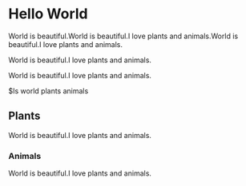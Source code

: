 # Hello World

World is beautiful.World is beautiful.I love plants and animals.World is beautiful.I love plants and animals.

World is beautiful.I love plants and animals.

World is beautiful.I love plants and animals.

$Is world
plants animals

## Plants

World is beautiful.I love plants and animals.

### Animals

World is beautiful.I love plants and animals.
